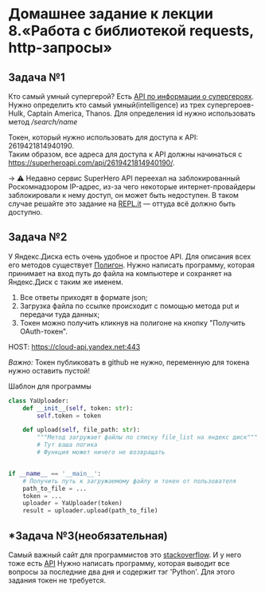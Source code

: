 # Домашнее задание к лекции 8.«Работа с библиотекой requests, http-запросы»

## Задача №1
Кто самый умный супергерой?
Есть [API по информации о супергероях](https://superheroapi.com/?ref=apilist.fun#appearance). Нужно определить кто самый умный(intelligence) из трех супергероев- Hulk, Captain America, Thanos.
Для определения id нужно использовать метод _/search/name_  

Токен, который нужно использовать для доступа к API: 2619421814940190.  
Таким образом, все адреса для доступа к API должны начинаться с https://superheroapi.com/api/2619421814940190/.  

-> :warning: Недавно сервис SuperHero API переехал на заблокированный Роскомнадзором IP-адрес, из-за чего некоторые интернет-провайдеры заблокировали к нему доступ, он может быть недоступен. В таком случае решайте это задание на [REPL.it](https://repl.it/) — оттуда всё должно быть доступно.  


## Задача №2
У Яндекс.Диска есть очень удобное и простое API. Для описания всех его методов существует [Полигон](https://yandex.ru/dev/disk/poligon/).
Нужно написать программу, которая принимает на вход путь до файла на компьютере и сохраняет на Яндекс.Диск с таким же именем.
1. Все ответы приходят в формате json;
2. Загрузка файла по ссылке происходит с помощью метода put и передачи туда данных;
3. Токен можно получить кликнув на полигоне на кнопку "Получить OAuth-токен".  

HOST: https://cloud-api.yandex.net:443

*Важно:* Токен публиковать в github не нужно, переменную для токена нужно оставить пустой! 

Шаблон для программы
```python
class YaUploader:
    def __init__(self, token: str):
        self.token = token

    def upload(self, file_path: str):
        """Метод загружает файлы по списку file_list на яндекс диск"""
        # Тут ваша логика
        # Функция может ничего не возвращать


if __name__ == '__main__':
    # Получить путь к загружаемому файлу и токен от пользователя
    path_to_file = ...
    token = ...
    uploader = YaUploader(token)
    result = uploader.upload(path_to_file)
```
## \*Задача №3(необязательная)
Самый важный сайт для программистов это [stackoverflow](https://stackoverflow.com/). И у него тоже есть [API](https://api.stackexchange.com/docs)
Нужно написать программу, которая выводит все вопросы за последние два дня и содержит тэг 'Python'.
Для этого задания токен не требуется.
